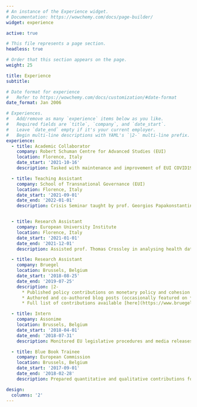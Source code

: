 ```yaml
---
# An instance of the Experience widget.
# Documentation: https://wowchemy.com/docs/page-builder/
widget: experience

active: true

# This file represents a page section.
headless: true

# Order that this section appears on the page.
weight: 25

title: Experience
subtitle:

# Date format for experience
#   Refer to https://wowchemy.com/docs/customization/#date-format
date_format: Jan 2006

# Experiences.
#   Add/remove as many `experience` items below as you like.
#   Required fields are `title`, `company`, and `date_start`.
#   Leave `date_end` empty if it's your current employer.
#   Begin multi-line descriptions with YAML's `|2-` multi-line prefix.
experience:
  - title: Academic Collaborator
    company: Robert Schuman Centre for Advanced Studies (EUI)
    location: Florence, Italy
    date_start: '2021-10-16'
    description: Tasked with maintenance and improvement of EUI COVID19 Metadata portal under the supervision of prof. David Levine

  - title: Teaching Assistant
    company: School of Transnational Governance (EUI)
    location: Florence, Italy
    date_start: '2021-09-01'
    date_end: '2022-01-01'
    description: Crisis Seminar taught by prof. Georgios Papakonstantinou


  - title: Research Assistant
    company: European University Institute
    location: Florence, Italy
    date_start: '2021-01-01'
    date_end: '2021-12-01'
    description: Assisted prof. Thomas Crossley in analysing health data from UK survey *Understanding Society*

  - title: Research Assistant
    company: Bruegel
    location: Brussels, Belgium
    date_start: '2018-08-25'
    date_end: '2019-07-25'
    description: |2-
      * Published policy contributions on monetary policy and cohesion policies for different committees of the European Parliament
      * Authored and co-authored blog posts (occasionally featured on *lavoce.info*, *makronom.de*, *ft.com*)
      * Full list of contributions available [here](https://www.bruegel.org/author/jan-mazza/)

  - title: Intern
    company: Assonime
    location: Brussels, Belgium
    date_start: '2018-04-01'
    date_end: '2018-07-31'
    description: Monitored EU legislative procedures and media releases.

  - title: Blue Book Trainee
    company: European Commission
    location: Brussels, Belgium
    date_start: '2017-09-01'
    date_end: '2018-02-28'
    description: Prepared quantitative and qualitative contributions for new potential own resources for the EU budget.

design:
  columns: '2'
---
```


